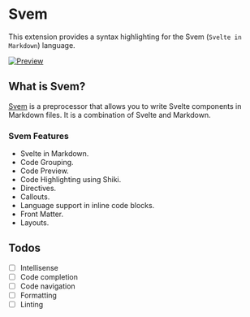 # Svem

This extension provides a syntax highlighting for the Svem (`Svelte in Markdown`) language.

[![Preview](https://beerush-id.github.io/svem/images/preview.jpg)](https://beerush-id.github.io/svem/images/preview.webm)

## What is Svem?

[Svem](https://github.com/beerush-id/svem) is a preprocessor that allows you to write Svelte components in Markdown files. It is a combination of Svelte and Markdown.

### Svem Features

- Svelte in Markdown.
- Code Grouping.
- Code Preview.
- Code Highlighting using Shiki.
- Directives.
- Callouts.
- Language support in inline code blocks.
- Front Matter.
- Layouts.

## Todos

- [ ] Intellisense
- [ ] Code completion
- [ ] Code navigation
- [ ] Formatting
- [ ] Linting
